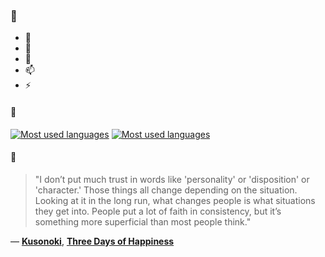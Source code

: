 ### 👋

- 🔭
- 🌱
- 💬
- 📫
- ⚡

#### 🧏

[![Most used languages](https://github-readme-stats-aynah.vercel.app/api/top-langs/?username=aynh&theme=solarized-dark&langs_count=6&layout=compact&hide_title=true)](https://github.com/anuraghazra/github-readme-stats#gh-dark-mode-only)
[![Most used languages](https://github-readme-stats-aynah.vercel.app/api/top-langs/?username=aynh&theme=solarized-light&langs_count=6&layout=compact&hide_title=true)](https://github.com/anuraghazra/github-readme-stats#gh-light-mode-only)

#### 💬

> "I don’t put much trust in words like 'personality' or 'disposition' or 'character.' Those things all change depending on the situation. Looking at it in the long run, what changes people is what situations they get into. People put a lot of faith in consistency, but it’s something more superficial than most people think."

&mdash; [**Kusonoki**](https://myanimelist.net/character.php?q=Kusonoki&cat=character), [**Three Days of Happiness**](https://myanimelist.net/search/all?q=Three%20Days%20of%20Happiness&cat=all)

